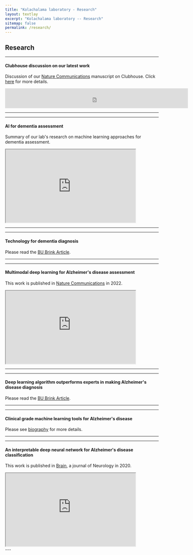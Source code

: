 ```yaml
---
title: "Kolachalama laboratory - Research"
layout: textlay
excerpt: "Kolachalama laboratory -- Research"
sitemap: false
permalink: /research/
---
```


## Research

---
#### Clubhouse discussion on our latest work 
Discussion of our [Nature Communications](https://doi.org/10.1038/s41467-022-31037-5) manuscript on Clubhouse. Click [here](https://www.clubhouse.com/room/PN9Rgp66?utm_medium=ch_room_xerc&utm_campaign=j24X6ivwc0EnmCitvMfvdw-349164) for more details.
<div class="image">
  <iframe src="https://www.clubhouse.com/room/PN9Rgp66?utm_medium=ch_room_xerc&utm_campaign=j24X6ivwc0EnmCitvMfvdw-349164" frameborder="0" width="600px" height="65px" allow="accelerometer; autoplay; encrypted-media; gyroscope; picture-in-picture" allowfullscreen></iframe>
</div>

---
---
#### AI for dementia assessment 
Summary of our lab's research on machine learning approaches for dementia assessment.

<div class="youtube">
  <iframe src="https://youtube.com/embed/kI21nlsQlWU" frameborder="1" width="426px" height="240px" allow="accelerometer; autoplay; encrypted-media; gyroscope; picture-in-picture" allowfullscreen></iframe>
</div>

---
---
#### Technology for dementia diagnosis
Please read the [BU Brink Article](https://www.bu.edu/articles/2022/two-technologies-that-can-make-diagnosing-dementia-easier-for-doctors-and-patients/).

---
---
#### Multimodal deep learning for Alzheimer's disease assessment
This work is published in [Nature Communications](https://doi.org/10.1038/s41467-022-31037-5) in 2022. 

<div class="youtube">
  <iframe src="https://www.youtube.com/embed/ZfbVcaVgyLQ" frameborder="1" width="426px" height="240px" allow="accelerometer; autoplay; encrypted-media; gyroscope; picture-in-picture" allowfullscreen></iframe>
</div>

---
---
#### Deep learning algorithm outperforms experts in making Alzheimer's disease diagnosis 
Please read the [BU Brink Article](https://www.bu.edu/articles/2020/deep-learning-algorithm-outperforms-experts-in-making-alzheimers-diagnosis/).

---
---
#### Clinical grade machine learning tools for Alzheimer's disease 
Please see [biography](https://tofflertrust.org/dr-vijaya-kolachalama/) for more details.

---
---
#### An interpretable deep neural network for Alzheimer's disease classification
This work is published in [Brain](https://doi.org/10.1093/brain/awaa137), a journal of Neurology in 2020. 

<div class="youtube">
  <iframe src="https://www.youtube.com/embed/RgqyGPMbJ9w" frameborder="1" width="426px" height="240px" allow="accelerometer; autoplay; encrypted-media; gyroscope; picture-in-picture" allowfullscreen></iframe>
</div>
---
